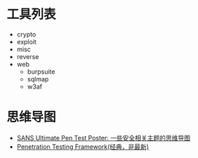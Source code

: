 # 工具列表

* crypto
* exploit
* misc
* reverse
* web
  * burpsuite
  * sqlmap
  * w3af

# 思维导图

* [SANS Ultimate Pen Test Poster: 一些安全相关主题的思维导图](http://www.amanhardikar.com/mindmaps.html)
* [Penetration Testing Framework(经典，非最新)](http://www.vulnerabilityassessment.co.uk/Penetration%20Test.html)

